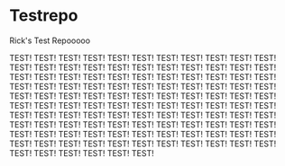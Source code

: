 Testrepo
========

Rick's Test Repooooo


TEST! TEST! TEST! TEST! TEST! TEST! TEST! TEST! TEST! TEST! TEST! TEST! TEST! TEST! TEST! TEST! TEST! TEST! TEST! TEST! TEST! TEST! TEST! TEST! TEST! TEST! TEST! TEST! TEST! TEST! TEST! TEST! TEST! TEST! TEST! TEST! TEST! TEST! TEST! TEST! TEST! TEST! TEST! TEST! TEST! TEST! TEST! TEST! TEST! TEST! TEST! TEST! TEST! TEST! TEST! TEST! TEST! TEST! TEST! TEST! TEST! TEST! TEST! TEST! TEST! TEST! TEST! TEST! TEST! TEST! TEST! TEST! TEST! TEST! TEST! TEST! TEST! TEST! TEST! TEST! TEST! TEST! TEST! TEST! TEST! TEST! TEST! TEST! TEST! TEST! TEST! TEST! TEST! TEST! TEST! TEST! TEST! TEST! TEST! TEST! TEST! TEST! TEST! TEST! TEST! TEST! TEST! TEST! TEST! TEST! TEST! TEST! TEST! TEST! TEST! TEST! 
